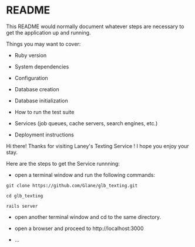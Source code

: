 # README

This README would normally document whatever steps are necessary to get the
application up and running.

Things you may want to cover:

* Ruby version

* System dependencies

* Configuration

* Database creation

* Database initialization

* How to run the test suite

* Services (job queues, cache servers, search engines, etc.)

* Deployment instructions

Hi there! 
Thanks for visiting Laney's Texting Service !  I hope you enjoy your stay.

Here are the steps to get the Service runnning:
 - open a terminal window and run the following commands:
 
 `git clone https://github.com/Glane/glb_texting.git`
 
 `cd glb_texting`
 
 `rails server`
 
 - open another terminal window and cd to the same directory.
 
 - open a browser and proceed to http://localhost:3000



* ...
